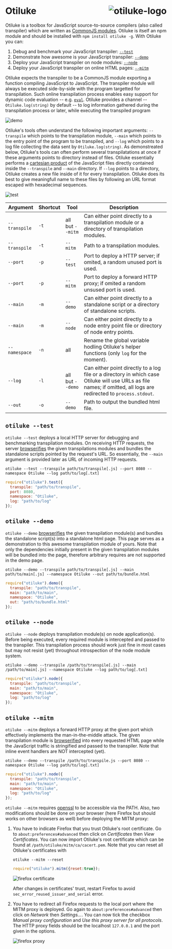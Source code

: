 # Otiluke <img src="img/otiluke.png" align="right" alt="otiluke-logo" title="Resilient Sphere of Otiluke">

Otiluke is a toolbox for JavaScript source-to-source compilers (also called transpiler) which are written as [CommonJS modules](http://www.commonjs.org/).
Otiluke is itself an npm module and should be installed with `npm install otiluke -g`.
With Otiluke you can:

1. Debug and benchmark your JavaScript transpiler: [`--test`](#otiluke---test)
2. Demonstrate how awesome is your JavaScript transpiler: [`--demo`](#otiluke---demo)
3. Deploy your JavaScript transpiler on node modules: [`--node`](#otiluke---node)
4. Deploy your JavaScript transpiler on online HTML pages: [`--mitm`](#otiluke---node)

Otiluke expects the transpiler to be a CommonJS module exporting a function compiling JavaScript to JavaScript.
The transpiler module will always be executed side-by-side with the program targetted for transpilation.
Such online transpilation process enables easy support for dynamic code evaluation -- e.g. [`eval`](https://developer.mozilla.org/en-US/docs/Web/JavaScript/Reference/Global_Objects/eval).
Otiluke provides a channel -- `Otiluke.log(string)` by default -- to log information gathered during the transpilation process or later, while executing the transpiled program

<img src="img/demo.png" align="center" alt="demo" title="Otiluke's demo tool"/>

Otiluke's tools often understand the following important arguments:
`--transpile` which points to the transpilation module,
`--main` which points to the entry point of the program to be transpiled,
and `--log` which points to a log file collecting the data sent by `Otiluke.log(string)`.
As demonstreated below, Otiluke's tools can often perform several transpilatations at once if these arguments points to directory instead of files.
Otiluke essentially performs a [cartesian product](https://en.wikipedia.org/wiki/Cartesian_product) of the JavaScript files directly contained inside the `--transpile` and `--main` directory.
If `--log` points to a directory, Otiluke creates a new file inside of it for every transpilation.
Otiluke does its best to give meaningfull name to these files by following an URL format escaped with hexadecimal sequences.

<img src="img/test.png" align="center" alt="test" title="Otiluke's test tool"/>

Argument      | Shortcut | Tool              | Description
--------------|----------|-------------------|-------------------------------------------
`--transpile` | `-t`     | all but `--mitm`  | Can either point directly to a transpilation module or a directory of transpilation modules.
`--transpile` | `-t`     | `--mitm`          | Path to a transpilation modules.
`--port`      | `-p`     | `--test`          | Port to deploy a HTTP server; if omited, a random unused port is used.
`--port`      | `-p`     | `--mitm`          | Port to deploy a forward HTTP proxy; if omited a random unsused port is used. 
`--main`      | `-m`     | `--demo`          | Can either point directly to a standalone script or a directory of standalone scripts.
`--main`      | `-m`     | `--node`          | Can either point directly to a node entry point file or directory of node entry points.
`--namespace` | `-n`     | all               | Rename the global variable hodling Otiluke's helper functions (only `log` for the moment).
`--log`       | `-l`     | all but `--demo`  | Can either point directly to a log file or a directory in which case Otiluke will use URLs as file names; if omitted, all logs are redirected to `process.stdout`.
`--out`       | `-o`     | `--demo`          | Path to output the bundled html file.

## `otiluke --test`

`otiluke --test` deploys a local HTTP server for debugging and benchmarking transpilation modules. 
On receiving HTTP requests, the server [browserifies](http://browserify.org/) the given transpilations modules and bundles the standalone scripts pointed by the request's URL.
So essentially, the `--main` argument is provided later as URL of incoming HTTP requests.

```shell
otiluke --test --transpile path/to/transpile[.js] --port 8080 --namespace Otiluke --log path/to/log[.txt] 
```
```javascript
require("otiluke").test({
  transpile: "path/to/transpile",
  port: 8080,
  namespace: "Otiluke",
  log: "path/to/log"
});
```

## `otiluke --demo`

`otiluke --demo` [browserifies](http://browserify.org/) the given transpilation module(s) and bundles the standalone script(s) into a standalone html page.
This page serves as a demonstration to this awesome transpilation module of yours.
Note that only the dependencies initially present in the given transpilation modules will be bundled into the page, therefore arbitrary requires are not supported in the demo page.

```shell
otiluke --demo --transpile path/to/transpile[.js] --main path/to/main[.js] --namespace Otiluke --out path/to/bundle.html
```
```javascript
require("otiluke").demo({
  transpile: "path/to/transpile",
  main: "path/to/main",
  namespace: "Otiluke",
  out: "path/to/bundle.html"
});
```

## `otiluke --node`

`otiluke --node` deploys transpilation module(s) on node application(s).
Before being executed, every required module is intercepted and passed to the transpiler.
This transpilation process should work just fine in most cases but may not resist (yet) throughout introspection of the node module system.

```shell
otiluke --demo --transpile /path/to/transpile[.js] --main /path/to/main[.js] --namespace Otiluke --log path/to/log[.txt]
```
```javascript
require("otiluke").node({
  transpile: "path/to/transpile",
  main: "path/to/main",
  namespace: "Otiluke",
  log: "path/to/log"
});
```

## `otiluke --mitm`

`otiluke --mitm` deploys a forward HTTP proxy at the given port which effectively implements the man-in-the-middle attack.
The given transpilation module is [browserified](http://browserify.org/) into every requested HTML page while the JavaScript traffic is stringified and passed to the transpiler.
Note that inline event handlers are NOT intercepted (yet).

```shell
otiluke --demo --transpile /path/to/transpile.js --port 8080 --namespace Otiluke --log path/to/log[.txt]
```
```javascript
require("otiluke").node({
  transpile: "path/to/transpile",
  main: "path/to/main",
  namespace: "Otiluke",
  log: "path/to/log"
});
```

`otiluke --mitm` requires [openssl](https://www.openssl.org/) to be accessible via the PATH.
Also, two modifications should be done on your browser (here Firefox but should works on other browsers as well) before deploying the MITM proxy:

1. You have to indicate Firefox that you trust Otiluke's root certificate.
   Go to `about:preferences#advanced` then click on *Certificates* then *View Certificates*.
   You can now import Otiluke's root certificate which can be found at `/path/otiluke/mitm/ca/cacert.pem`.
   Note that you can reset all Otiluke's certificates with

    ```shell
    otiluke --mitm --reset
    ```
    ```javascript
    require("otiluke").mitm({reset:true});
    ```

   <img src="img/firefox-cert.png" align="center" alt="firefox certificate" title="Firefox's certificate"/>

   After changes in certificates' trust, restart Firefox to avoid `sec_error_reused_issuer_and_serial` error.

2. You have to redirect all Firefox requests to the local port where the MITM proxy is deployed.
   Go again to `about:preferences#advanced` then click on *Network* then *Settings...*.
   You can now tick the checkbox *Manual proxy configuration* and *Use this proxy server for all protocols*.
   The HTTP proxy fields should be the localhost `127.0.0.1` and the port given in the options.

   <img src="img/firefox-proxy.png" align="center" alt="firefox proxy" title="Firefox's proxy settings"/>

